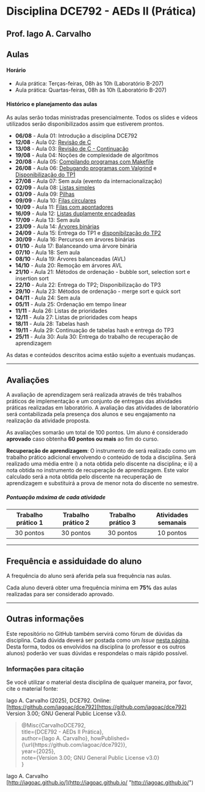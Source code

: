 # Disciplina DCE792 - AEDs II (Prática)

## Prof. Iago A. Carvalho

## Aulas

#### Horário

- Aula prática: Terças-feiras, 08h às 10h (Laboratório B-207)
- Aula prática: Quartas-feiras, 08h às 10h (Laboratório B-207)
 
#### Histórico e planejamento das aulas

As aulas serão todas ministradas presencialmente. Todos os slides e vídeos utilizados serão disponibilizados assim que estiverem prontos.

- **06/08** - Aula 01: Introdução a disciplina DCE792
- **12/08** - Aula 02: [Revisão de C](aulas/aula_02.pdf)
- **13/08** - Aula 03: [Revisão de C - Continuação](aulas/aula_03.pdf)
- **19/08** - Aula 04: Noções de complexidade de algoritmos
- **20/08** - Aula 05: [Compilando programas com Makefile](aulas/aula_05.pdf)
- **26/08** - Aula 06: [Debugando programas com Valgrind](aulas/aula_06.pdf) e [Disponibilização do TP1](trabalhos/tp01/descricao.pdf)
- **27/08** - Aula 07: Sem aula (evento da internacionalização)
- **02/09** - Aula 08: [Listas simples](aulas/aula_08.pdf)
- **03/09** - Aula 09: [Pilhas](aulas/aula_09.pdf)
- **09/09** - Aula 10: [Filas circulares](aulas/aula_10.pdf)
- **10/09** - Aula 11: [Filas com apontadores](aulas/aula_11.pdf)
- **16/09** - Aula 12: [Listas duplamente encadeadas](aulas/aula_12.pdf)
- **17/09** - Aula 13: Sem aula
- **23/09** - Aula 14: [Árvores binárias](aulas/aula_14.pdf)
- **24/09** - Aula 15: Entrega do TP1 e [disponibilzação do TP2](trabalhos/tp02/descricao.pdf)
- **30/09** - Aula 16: Percursos em árvores binárias
- **01/10** - Aula 17: Balanceando uma árvore binária
- **07/10** - Aula 18: Sem aula
- **08/10** - Aula 19: Árvores balanceadas (AVL)
- **14/10** - Aula 20: Remoção em árvores AVL
- **21/10** - Aula 21: Métodos de ordenação - bubble sort, selection sort e insertion sort
- **22/10** - Aula 22: Entrega do TP2; Disponibilização do TP3
- **29/10** - Aula 23: Métodos de ordenação - merge sort e quick sort
- **04/11** - Aula 24: Sem aula
- **05/11** - Aula 25: Ordenação em tempo linear
- **11/11** - Aula 26: Listas de prioridades
- **12/11** - Aula 27: Listas de prioridades com heaps
- **18/11** - Aula 28: Tabelas hash
- **19/11** - Aula 29: Continuação de tabelas hash e entrega do TP3
- **25/11** - Aula 30: Aula 30: Entrega do trabalho de recuperação de aprendizagem

As datas e conteúdos descritos acima estão sujeito a eventuais mudanças.

---

## Avaliações

A avaliação de aprendizagem será realizada através de três trabalhos práticos de implementação e um conjunto de entregas das atividades práticas realizadas em laboratório. A avaliação das atividades de laboratório será contabilizada pela presença dos alunos e seu engajamento na realização da atividade proposta.

As avaliações somarão um total de 100 pontos. Um aluno é considerado **aprovado** caso obtenha **60 pontos ou mais** ao fim do curso.

**Recuperação de aprendizagem**: O instrumento de  será realizado como um trabalho prático adicional envolvendo o conteúdo de toda a disciplina. Será realizado uma média entre i) a nota obtida pelo discente na disciplina; e ii) a nota obtida no instrumento de recuperação de aprendizagem. Este valor calculado será a nota obtida pelo discente na recuperação de aprendizagem e substituirá a prova de menor nota do discente no semestre.

##### Pontuação máxima de cada atividade

| Trabalho prático 1  | Trabalho prático 2  |  Trabalho prático 3  | Atividades semanais |
| :------------: | :------------: | :------------: | :------------: |
| 30 pontos  | 30 pontos  | 30 pontos  | 10 pontos  |

---

## Frequência e assiduidade do aluno

A frequência do aluno será aferida pela sua frequência nas aulas.

Cada aluno deverá obter uma frequência mínima em **75%** das aulas realizadas para ser considerado aprovado.

---

## Outras informações

Este repositório no GitHub também servirá como fórum de dúvidas da disciplina. Cada dúvida deverá ser postada como um *Issue* [nesta página](https://github.com/iagoac/dc792/issues). Desta forma, todos os envolvidos na disciplina (o professor e os outros alunos) poderão ver suas dúvidas e respondelas o mais rápido possível.

### Informações para citação

Se você utilizar o material desta disciplina de qualquer maneira, por favor, cite o material fonte:

Iago A. Carvalho (2025), DCE792. Online: [https://github.com/iagoac/dce792](https://github.com/iagoac/dce792) Version 3.00; GNU General Public License v3.0.

> @Misc{CarvalhoDCE792,  
title={DCE792 - AEDs II Prática},  
author={Iago A. Carvalho},
howPublished={\url{https&#58;//github\.com/iagoac/dce792}},  
year={2025},  
note={Version 3.00; GNU General Public License v3.0}  
}

Iago A. Carvalho  
[http://iagoac.github.io/](http://iagoac.github.io/ "http://iagoac.github.io/")
